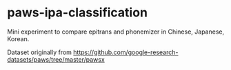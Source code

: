 # paws-ipa-classification
Mini experiment to compare epitrans and phonemizer in Chinese, Japanese, Korean. 

Dataset originally from https://github.com/google-research-datasets/paws/tree/master/pawsx

